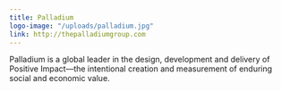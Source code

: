 ```yaml
---
title: Palladium
logo-image: "/uploads/palladium.jpg"
link: http://thepalladiumgroup.com
---
```

Palladium is a global leader in the design, development and delivery of Positive Impact—the intentional creation and measurement of enduring social and economic value.
